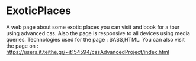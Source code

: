 # ExoticPlaces
A web page about some exotic places you can visit and book for a tour using advanced css. 
Also the page is responsive to all devices using media queries.
Technologies used for the page : SASS,HTML.
You can also visit the page on : https://users.it.teithe.gr/~it154594/cssAdvancedProject/index.html
